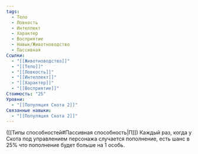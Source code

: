 ```yaml
---
tags:
  - Тело
  - Ловкость
  - Интеллект
  - Характер
  - Восприятие
  - Навык/Животноводство
  - Пассивная
Ссылки:
  - "[[Животноводство]]"
  - "[[Тело]]"
  - "[[Ловкость]]"
  - "[[Интеллект]]"
  - "[[Характер]]"
  - "[[Восприятие]]"
Стоимость: "25"
Уровни:
  - "[[Популяция Скота 2]]"
Связанные навыки:
  - "[[Популяция Скота 2]]"
---
```

([[Типы способностей#Пассивная способность|П]]) Каждый раз, когда у Скота под управлением персонажа случается пополнение, есть шанс в 25% что пополнение будет больше на 1 особь.